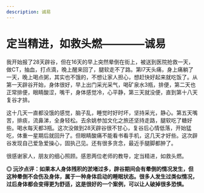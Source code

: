 ```yaml
---
description: 诚易
---
```


# 定当精进，如救头燃————诚易

我开始报了28天辟谷，但在16天的早上突然晕倒在街上，被送到医院抢救一天，做CT，抽血，打点滴，晚上醒来回了，腿软走不了路。第I7天头痛，身上痛躺了一天，晚上喝点粥，其实也不饿的，不想让家人担心，想赶快好起来就吃饭了。从第一天辟谷开始，身体很好，早上出门采光采气，喝矿泉水3瓶，排便，第二天也正常排便，眼睛酸涩，嘴干，身体感觉冷，心平静，第三天就没便，直到第十八天复谷才排。

这十几天一直都没饿的感觉，脑子乱，睡觉时好时坏，坚持采光，静心。第五天嘴苦，排痰，流鼻涕，全身轻松。去余姚参加文化之旅还坚持走路，腿软吃了糖好些。喝水每天都3瓶。这次没做到28天辟谷很不甘心，复谷后心情低落，开始猛吃，体重一星期后就回升了。但眼睛酸痛不能看书看手机，这几天才好些。这次辟谷发现自己爱急爱操心，固执己见。还有很多贪念，最近手腿脚都肿了。

很感谢家人，朋友的细心照顾。感恩两位老师的教导，定当精进，如救头燃。

**◎ 沅汐点评：如果本人身体残积的淤堵过多，辟谷期间会有晕倒的情况发生，但这种晕倒不会伤及身体，属于一种身体启动的睡眠状态。很多人发生过类似情况，过后身体都会变得更为舒适，这是很好的一个案例，可以让人破掉很多恐惧。**

